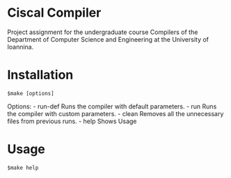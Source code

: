# Ciscal Compiler

Project assignment for the undergraduate course Compilers of the Department of Computer Science and Engineering at the University of Ioannina.

# Installation
` $make [options] `
  
  Options:
    - run-def       Runs the compiler with default parameters.
    - run           Runs the compiler with custom parameters.
    - clean         Removes all the unnecessary files from previous runs.
    - help          Shows Usage
    
# Usage
` $make help `






